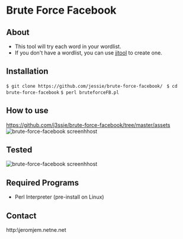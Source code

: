 Brute Force Facebook
====================

About
-----
- This tool will try each word in your wordlist.
- If you don't have a wordlist, you can use [jjtool](https://github.com/j3ssie/jjtool-master) to create one.

Installation
------------
`$ git clone https://github.com/jessie/brute-force-facebook/ `
`$ cd brute-force-facebook`
`$ perl bruteforceFB.pl`

How to use
----------
https://github.com/j3ssie/brute-force-facebook/tree/master/assets
![brute-force-facebook screenhhost](https://github.com/j3ssie/brute-force-facebook/blob/master/assets/1.png)

Tested
------
![brute-force-facebook screenhhost](https://github.com/j3ssie/brute-force-facebook/blob/master/assets/2.png)

Required Programs
-----------------
- Perl Interpreter (pre-install on Linux)

Contact
-------
http:\\jeromjem.netne.net